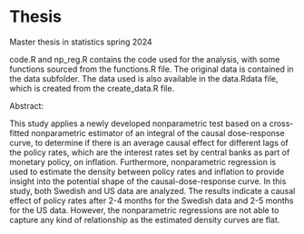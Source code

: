 # Thesis
Master thesis in statistics spring 2024

code.R and np_reg.R contains the code used for the analysis, with some functions sourced from the functions.R file. The original data is contained in the data subfolder. The data used is also available in the data.Rdata file, which is created from the create_data.R file. 


Abstract:

This study applies a newly developed nonparametric test based on a cross-fitted nonparametric estimator of an integral of the causal dose-response curve, to determine if there is an average causal effect for different lags of the policy rates, which are the interest rates set by central banks as part of monetary policy, on inflation. Furthermore, nonparametric regression is used to estimate the density between policy rates and inflation to provide insight into the potential shape of the causal-dose-response curve. In this study, both Swedish and US data are analyzed. The results indicate a causal effect of policy rates after 2-4 months for the Swedish data and 2-5 months for the US data. However, the nonparametric regressions are not able to capture any kind of relationship as the estimated density curves are flat.
